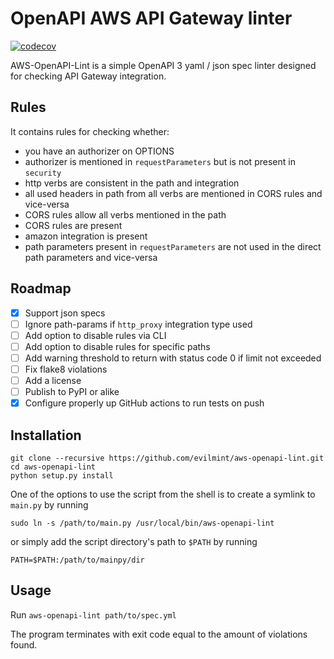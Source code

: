 # OpenAPI AWS API Gateway linter

[![codecov](https://codecov.io/gh/evilmint/aws-openapi-lint/branch/master/graph/badge.svg)](https://codecov.io/gh/evilmint/aws-openapi-lint)

AWS-OpenAPI-Lint is a simple OpenAPI 3 yaml / json spec linter designed for checking API Gateway integration.

## Rules

It contains rules for checking whether:

- you have an authorizer on OPTIONS
- authorizer is mentioned in `requestParameters` but is not present in `security`
- http verbs are consistent in the path and integration
- all used headers in path from all verbs are mentioned in CORS rules and vice-versa
- CORS rules allow all verbs mentioned in the path
- CORS rules are present
- amazon integration is present
- path parameters present in `requestParameters` are not used in the direct path parameters and vice-versa

## Roadmap

- [X] Support json specs
- [ ] Ignore path-params if `http_proxy` integration type used
- [ ] Add option to disable rules via CLI
- [ ] Add option to disable rules for specific paths
- [ ] Add warning threshold to return with status code 0 if limit not exceeded
- [ ] Fix flake8 violations
- [ ] Add a license
- [ ] Publish to PyPI or alike
- [X] Configure properly up GitHub actions to run tests on push

## Installation

```
git clone --recursive https://github.com/evilmint/aws-openapi-lint.git
cd aws-openapi-lint
python setup.py install
```

One of the options to use the script from the shell is to create a symlink to `main.py` by running

`sudo ln -s /path/to/main.py /usr/local/bin/aws-openapi-lint`

or simply add the script directory's path to `$PATH` by running

`PATH=$PATH:/path/to/mainpy/dir`

## Usage

Run `aws-openapi-lint path/to/spec.yml`

The program terminates with exit code equal to the amount of violations found.
